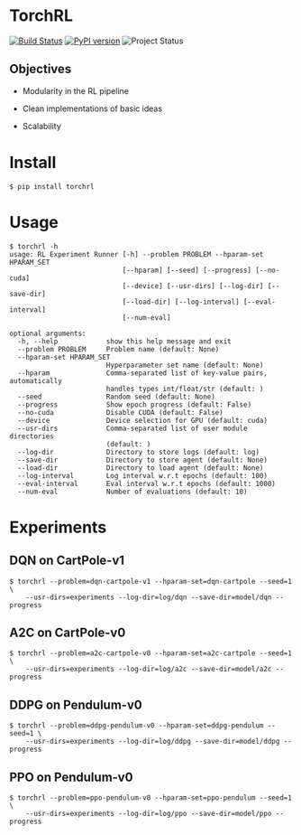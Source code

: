 # TorchRL

[![Build Status](https://travis-ci.org/activatedgeek/torchrl.svg?branch=master)](https://travis-ci.org/activatedgeek/torchrl)
[![PyPI version](https://badge.fury.io/py/torchrl.svg)](https://pypi.org/project/torchrl/)
![Project Status](https://img.shields.io/badge/status-stable-green.svg)


## Objectives

* Modularity in the RL pipeline

* Clean implementations of basic ideas

* Scalability

# Install

```
$ pip install torchrl
```

# Usage

```
$ torchrl -h
usage: RL Experiment Runner [-h] --problem PROBLEM --hparam-set HPARAM_SET
                            [--hparam] [--seed] [--progress] [--no-cuda]
                            [--device] [--usr-dirs] [--log-dir] [--save-dir]
                            [--load-dir] [--log-interval] [--eval-interval]
                            [--num-eval]

optional arguments:
  -h, --help            show this help message and exit
  --problem PROBLEM     Problem name (default: None)
  --hparam-set HPARAM_SET
                        Hyperparameter set name (default: None)
  --hparam              Comma-separated list of key-value pairs, automatically
                        handles types int/float/str (default: )
  --seed                Random seed (default: None)
  --progress            Show epoch progress (default: False)
  --no-cuda             Disable CUDA (default: False)
  --device              Device selection for GPU (default: cuda)
  --usr-dirs            Comma-separated list of user module directories
                        (default: )
  --log-dir             Directory to store logs (default: log)
  --save-dir            Directory to store agent (default: None)
  --load-dir            Directory to load agent (default: None)
  --log-interval        Log interval w.r.t epochs (default: 100)
  --eval-interval       Eval interval w.r.t epochs (default: 1000)
  --num-eval            Number of evaluations (default: 10)
```

# Experiments

## DQN on CartPole-v1

```
$ torchrl --problem=dqn-cartpole-v1 --hparam-set=dqn-cartpole --seed=1 \
    --usr-dirs=experiments --log-dir=log/dqn --save-dir=model/dqn --progress
```


## A2C on CartPole-v0

```
$ torchrl --problem=a2c-cartpole-v0 --hparam-set=a2c-cartpole --seed=1 \
    --usr-dirs=experiments --log-dir=log/a2c --save-dir=model/a2c --progress
```

## DDPG on Pendulum-v0


```
$ torchrl --problem=ddpg-pendulum-v0 --hparam-set=ddpg-pendulum --seed=1 \
    --usr-dirs=experiments --log-dir=log/ddpg --save-dir=model/ddpg --progress
```

## PPO on Pendulum-v0

```
$ torchrl --problem=ppo-pendulum-v0 --hparam-set=ppo-pendulum --seed=1 \
    --usr-dirs=experiments --log-dir=log/ppo --save-dir=model/ppo --progress
```
